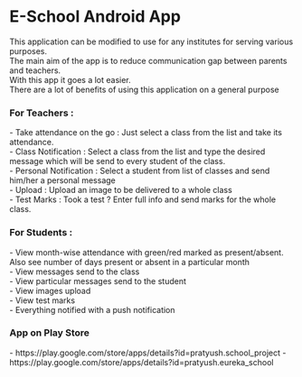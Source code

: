 <h1>E-School Android App</h1>
<p>
This application can be modified to use for any institutes for serving various purposes.<br>
The main aim of the app is to reduce communication gap between parents and teachers.<br>
With this app it goes a lot easier.<br>
There are a lot of benefits of using this application on a general purpose<br>
</p>
<p>
<h3>For Teachers : </h3>
- Take attendance on the go : Just select a class from the list and take its attendance.<br>
- Class Notification : Select a class from the list and type the desired message which will be send to every student of the class.<br>
- Personal Notification : Select a student from list of classes and send him/her a personal message<br>
- Upload : Upload an image to be delivered to a whole class<br>
- Test Marks : Took a test ? Enter full info and send marks for the whole class.<br>


<h3>For Students : </h3>
- View month-wise attendance with green/red marked as present/absent. Also see number of  days present or absent in a particular month<br>
- View messages send to the class<br>
- View particular messages send to the student<br>
- View images upload<br>
- View test marks<br>
- Everything notified with a push notification<br>
</p>

<p>
<h3> App on Play Store </h3>
- <a>https://play.google.com/store/apps/details?id=pratyush.school_project</a>
- <a>https://play.google.com/store/apps/details?id=pratyush.eureka_school</a>
</p>
